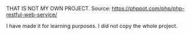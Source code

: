 THAT IS NOT MY OWN PROJECT.
Source: https://phppot.com/php/php-restful-web-service/

I have made it for learning purposes.
I did not copy the whole project.
